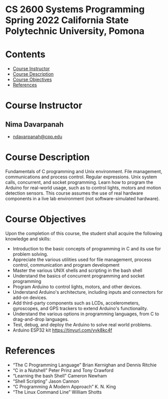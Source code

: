 # CS 2600 Systems Programming Spring 2022 California State Polytechnic University, Pomona  


# Contents

- [Course Instructor](#Course-Instructor)
- [Course Description](#Course-Description)
- [Course Objectives](#Course-Objectives)
- [References](#References)  
<!-- - [Code of conduct](#code-of-conduct)
- [Team](#team) -->
# Course Instructor  
## Nima Davarpanah  
* [ndavarpanah@cpp.edu](ndavarpanah@cpp.edu)  

# Course Description  
Fundamentals of C programming 
and Unix environment. File management, communications and process control. Regular expressions. Unix system calls, concurrent, and socket programming. Learn how to program the Arduino for real-world usage, such as to control lights, motors and motion detection sensors. This course assumes the use of real hardware components in a live lab environment (not software-simulated hardware).   

# Course Objectives  
Upon the completion of this course, the student shall acquire the following knowledge and skills:
* Introduction to the basic concepts of programming in C and its use for problem solving.
* Appreciate the various utilities used for file management, process control, communication and program development
* Master the various UNIX shells and scripting in the bash shell
* Understand the basics of concurrent programming and socket programming
* Program Arduino to control lights, motors, and other devices.
* Understand Arduino's architecture, including inputs and connectors for add-on devices.
* Add third-party components such as LCDs, accelerometers, gyroscopes, and GPS trackers to extend Arduino's functionality.
* Understand the various options in programming languages, from C to drag-and-drop languages.
* Test, debug, and deploy the Arduino to solve real world problems.
* Arduino ESP32 kit 
 https://tinyurl.com/yvk8kc4f

# References  
 * “The C Programming Language”
 Brian Kernighan and Dennis Ritchie  
 * “C in a Nutshell”
 Peter Prinz and Tony Crawford  
 * “Learning the bash Shell”
 Cameron Newham  
 * “Shell Scripting”
 Jason Cannon  
 * “C Programming A Modern Approach” 
 K. N. King  
 * “The Linux Command Line”
 William Shotts  
